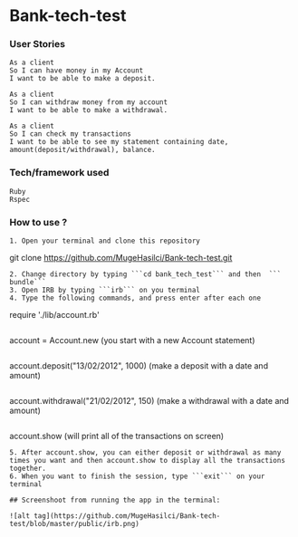 # Bank-tech-test

### User Stories
```
As a client
So I can have money in my Account
I want to be able to make a deposit.

As a client
So I can withdraw money from my account
I want to be able to make a withdrawal.

As a client
So I can check my transactions
I want to be able to see my statement containing date, amount(deposit/withdrawal), balance.
```

### Tech/framework used
```
Ruby
Rspec
```
### How to use ?
```
1. Open your terminal and clone this repository
```
git clone https://github.com/MugeHasilci/Bank-tech-test.git
```
2. Change directory by typing ```cd bank_tech_test``` and then  ```
bundle```
3. Open IRB by typing ```irb``` on you terminal
4. Type the following commands, and press enter after each one
```
require './lib/account.rb'
```
```
account = Account.new (you start with a new Account statement)
```
```
account.deposit("13/02/2012", 1000) (make a deposit with a date and amount)
```
```
account.withdrawal("21/02/2012", 150) (make a withdrawal with a date and amount)
```
```
account.show  (will print all of the transactions on screen)
```
5. After account.show, you can either deposit or withdrawal as many times you want and then account.show to display all the transactions together.
6. When you want to finish the session, type ```exit``` on your terminal

## Screenshoot from running the app in the terminal:

![alt tag](https://github.com/MugeHasilci/Bank-tech-test/blob/master/public/irb.png)
